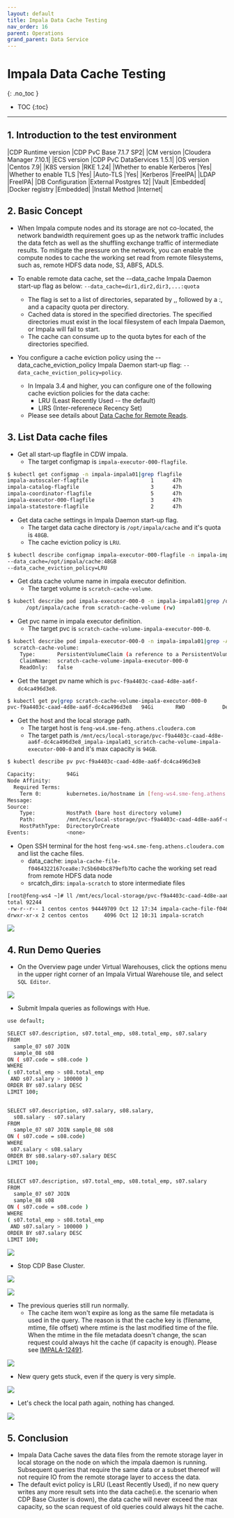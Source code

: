 ```yaml
---
layout: default
title: Impala Data Cache Testing
nav_order: 16
parent: Operations
grand_parent: Data Service
---
```


# Impala Data Cache Testing
{: .no_toc }

- TOC
{:toc}

---

## 1. Introduction to the test environment

|CDP Runtime version |CDP PvC Base 7.1.7 SP2|
|CM version |Cloudera Manager 7.10.1|
|ECS version |CDP PvC DataServices 1.5.1|
|OS version |Centos 7.9|
|K8S version |RKE 1.24|
|Whether to enable Kerberos |Yes|
|Whether to enable TLS |Yes|
|Auto-TLS |Yes|
|Kerberos |FreeIPA|
|LDAP |FreeIPA|
|DB Configuration |External Postgres 12|
|Vault |Embedded|
|Docker registry |Embedded|
|Install Method |Internet|

## 2. Basic Concept

- When Impala compute nodes and its storage are not co-located, the network bandwidth requirement goes up as the network traffic includes the data fetch as well as the shuffling exchange traffic of intermediate results. To mitigate the pressure on the network, you can enable the compute nodes to cache the working set read from remote filesystems, such as, remote HDFS data node, S3, ABFS, ADLS.

- To enable remote data cache, set the --data_cache Impala Daemon start-up flag as below: `--data_cache=dir1,dir2,dir3,...:quota`
    - The flag is set to a list of directories, separated by ,, followed by a :, and a capacity quota per directory.
    - Cached data is stored in the specified directories. The specified directories must exist in the local filesystem of each Impala Daemon, or Impala will fail to start.
    - The cache can consume up to the quota bytes for each of the directories specified.

- You configure a cache eviction policy using the --data_cache_eviction_policy Impala Daemon start-up flag: `--data_cache_eviction_policy=policy`.
    - In Impala 3.4 and higher, you can configure one of the following cache eviction policies for the data cache:
        - LRU (Least Recently Used -- the default)
        - LIRS (Inter-referenece Recency Set)
    - Please see details about [Data Cache for Remote Reads](https://impala.apache.org/docs/build/html/topics/impala_data_cache.html).

## 3. List Data cache files

- Get all start-up flagfile in CDW impala.
    - The target configmap is `impala-executor-000-flagfile`.

```bash
$ kubectl get configmap -n impala-impala01|grep flagfile
impala-autoscaler-flagfile                    1      47h
impala-catalog-flagfile                       3      47h
impala-coordinator-flagfile                   5      47h
impala-executor-000-flagfile                  3      47h
impala-statestore-flagfile                    2      47h
```

- Get data cache settings in Impala Daemon start-up flag.
    - The target data cache directory is `/opt/impala/cache` and it's quota is `48GB`.
    - The cache eviction policy is `LRU`.

```bash
$ kubectl describe configmap impala-executor-000-flagfile -n impala-impala01 |grep data_cache
--data_cache=/opt/impala/cache:48GB
--data_cache_eviction_policy=LRU
```

- Get data cache volume name in impala executor definition.
    - The target volume is `scratch-cache-volume`.

```bash
$ kubectl describe pod impala-executor-000-0 -n impala-impala01|grep /opt/impala/cache
      /opt/impala/cache from scratch-cache-volume (rw)
```

- Get pvc name in impala executor definition.
    - The target pvc is `scratch-cache-volume-impala-executor-000-0`.

```bash
$ kubectl describe pod impala-executor-000-0 -n impala-impala01|grep -A3 scratch-cache-volume:
  scratch-cache-volume:
    Type:       PersistentVolumeClaim (a reference to a PersistentVolumeClaim in the same namespace)
    ClaimName:  scratch-cache-volume-impala-executor-000-0
    ReadOnly:   false
```

- Get the target pv name which is `pvc-f9a4403c-caad-4d8e-aa6f-dc4ca496d3e8`.

```bash
$ kubectl get pv|grep scratch-cache-volume-impala-executor-000-0
pvc-f9a4403c-caad-4d8e-aa6f-dc4ca496d3e8   94Gi       RWO            Delete           Bound    impala-impala01/scratch-cache-volume-impala-executor-000-0                                                              local-path              47h
```

- Get the host and the local storage path.
    - The target host is `feng-ws4.sme-feng.athens.cloudera.com`
    - The target path is `/mnt/ecs/local-storage/pvc-f9a4403c-caad-4d8e-aa6f-dc4ca496d3e8_impala-impala01_scratch-cache-volume-impala-executor-000-0` and it's max capacity is `94GB`.

```bash
$ kubectl describe pv pvc-f9a4403c-caad-4d8e-aa6f-dc4ca496d3e8

Capacity:          94Gi
Node Affinity:
  Required Terms:
    Term 0:        kubernetes.io/hostname in [feng-ws4.sme-feng.athens.cloudera.com]
Message:
Source:
    Type:          HostPath (bare host directory volume)
    Path:          /mnt/ecs/local-storage/pvc-f9a4403c-caad-4d8e-aa6f-dc4ca496d3e8_impala-impala01_scratch-cache-volume-impala-executor-000-0
    HostPathType:  DirectoryOrCreate
Events:            <none>
```

- Open SSH terminal for the host `feng-ws4.sme-feng.athens.cloudera.com` and list the cache files.
    - data_cache: `impala-cache-file-f0464322167cea8e:7c5b604bc879efb7`to cache the working set read from remote HDFS data node
    - srcatch_dirs: `impala-scratch` to store intermediate files

```bash
[root@feng-ws4 ~]# ll /mnt/ecs/local-storage/pvc-f9a4403c-caad-4d8e-aa6f-dc4ca496d3e8_impala-impala01_scratch-cache-volume-impala-executor-000-0
total 92244
-rw-r--r-- 1 centos centos 94449709 Oct 12 17:34 impala-cache-file-f0464322167cea8e:7c5b604bc879efb7
drwxr-xr-x 2 centos centos     4096 Oct 12 10:31 impala-scratch
```

![](../../assets/images/ds/datacache01.png)


## 4. Run Demo Queries

- On the Overview page under Virtual Warehouses, click the options menu in the upper right corner of an Impala Virtual Warehouse tile, and select `SQL Editor`.

![](../../assets/images/ds/datacache02.png)

- Submit Impala queries as followings with Hue.

```bash
use default;

SELECT s07.description, s07.total_emp, s08.total_emp, s07.salary
FROM
  sample_07 s07 JOIN 
  sample_08 s08
ON ( s07.code = s08.code )
WHERE
( s07.total_emp > s08.total_emp
 AND s07.salary > 100000 )
ORDER BY s07.salary DESC
LIMIT 100;


SELECT s07.description, s07.salary, s08.salary,
  s08.salary - s07.salary
FROM
  sample_07 s07 JOIN sample_08 s08
ON ( s07.code = s08.code)
WHERE
 s07.salary < s08.salary
ORDER BY s08.salary-s07.salary DESC
LIMIT 100;


SELECT s07.description, s07.total_emp, s08.total_emp, s07.salary
FROM
  sample_07 s07 JOIN 
  sample_08 s08
ON ( s07.code = s08.code )
WHERE
( s07.total_emp > s08.total_emp
 AND s07.salary > 100000 )
ORDER BY s07.salary DESC
LIMIT 100;
```

![](../../assets/images/ds/datacache03.png)

- Stop CDP Base Cluster.

![](../../assets/images/ds/datacache04.png)

![](../../assets/images/ds/datacache05.png)

- The previous queries still run normally.
    - The cache item won't expire as long as the same file metadata is used in the query. The reason is that the cache key is (filename, mtime, file offset) where mtime is the last modified time of the file. When the mtime in the file metadata doesn't change, the scan request could always hit the cache (if capacity is enough). Please see [IMPALA-12491](https://issues.apache.org/jira/browse/IMPALA-12491).

![](../../assets/images/ds/datacache06.png)

- New query gets stuck, even if the query is very simple. 

![](../../assets/images/ds/datacache07.png)

- Let's check the local path again, nothing has changed.

![](../../assets/images/ds/datacache08.png)

## 5. Conclusion

- Impala Data Cache saves the data files from the remote storage layer in local storage on the node on which the impala daemon is running. Subsequent queries that require the same data or a subset thereof will not require IO from the remote storage layer to access the data. 
- The default evict policy is LRU (Least Recently Used), if no new query writes any more result sets into the data cache(i.e. the scenario when CDP Base Cluster is down), the data cache will never exceed the max capacity, so the scan request of old queries could always hit the cache.